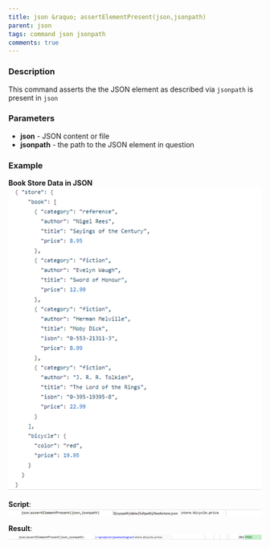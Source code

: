 ```yaml
---
title: json &raquo; assertElementPresent(json,jsonpath)
parent: json
tags: command json jsonpath
comments: true
---
```



### Description
This command asserts the the JSON element as described via `jsonpath` is present in `json`


### Parameters
- **json** - JSON content or file
- **jsonpath** \- the path to the JSON element in question


### Example
**Book Store Data in JSON**<br/>
![](image/bookStoreData.png)

**Script**:<br/>
![](image/assertElementPresent_01.png)

**Result**:<br/>
![](image/assertElementPresent_02.png)

